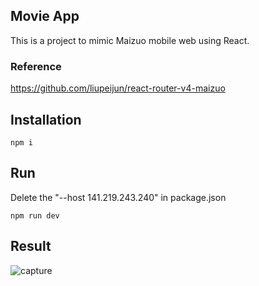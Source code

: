 ## Movie App

This is a project to mimic Maizuo mobile web using React.

### Reference

https://github.com/liupeijun/react-router-v4-maizuo

## Installation

`npm i`

## Run

Delete the "--host 141.219.243.240" in package.json

`npm run dev`

## Result


![capture](https://user-images.githubusercontent.com/19919389/28482472-81a87dac-6e36-11e7-845e-bfcc0d80e2d0.PNG)

